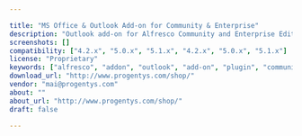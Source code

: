 ```yaml
---

title: "MS Office & Outlook Add-on for Community & Enterprise"
description: "Outlook add-on for Alfresco Community and Enterprise Editions. The Alfresco Outlook integration Add-on capabilities: - Adds Alfresco settings Menu to Outlook ribbon. - Adds 'Save to Alfresco' button to toolbar and context menu. - Select any folder from Alfresco document library and Save email with attachments directly in Alfresco. - Supports Outlook 2010, 2013 and 2016 The Alfresco Microsoft Office integration Add-on capabilities: - Adds Alfresco settings Menu to MS Word / Excel / PowerPoint ribbon. - Adds 'Save to Alfresco' button to toolbar. - Select any folder from Alfresco document library and Save Word / Excel / PowerPoint files directly in Alfresco."
screenshots: []
compatibility: ["4.2.x", "5.0.x", "5.1.x", "4.2.x", "5.0.x", "5.1.x"]
license: "Proprietary"
keywords: ["alfresco", "addon", "outlook", "add-on", "plugin", "community", "for", "Alfresco", "integration"]
download_url: "http://www.progentys.com/shop/"
vendor: "mai@progentys.com"
about: ""
about_url: "http://www.progentys.com/shop/"
draft: false

---
```

